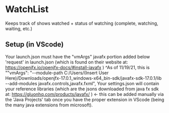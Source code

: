 # WatchList
 Keeps track of shows watched + status of watching (complete, watching, waiting, etc.)
## Setup (in VScode)
Your launch.json must have the "vmArgs" javafx portion added below 'request' in launch.json (which is found on their website at: https://openjfx.io/openjfx-docs/#install-javafx )
^As of 11/19/21, this is ""vmArgs": "--module-path C:/Users/(Insert User Here)/Downloads/openjfx-17.0.1_windows-x64_bin-sdk/javafx-sdk-17.0.1/lib --add-modules javafx.controls,javafx.fxml",
Your settings.json will contain your reference libraries (which are the jsons downloaded from java fx sdk at: https://gluonhq.com/products/javafx/ ) <- this can be added manually via the 'Java Projects' tab once you have the proper extension in VScode (being the many java extensions from microsoft).